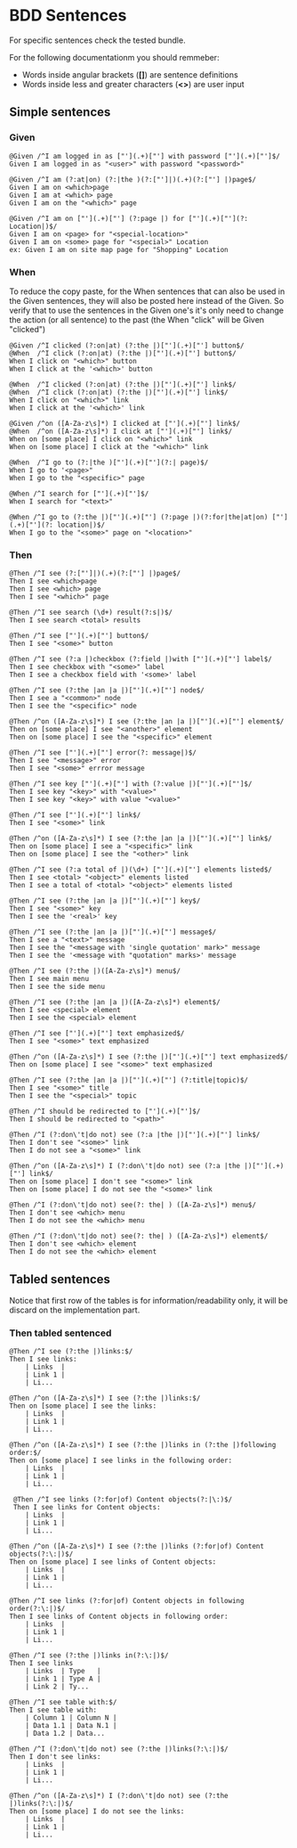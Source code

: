 # BDD Sentences

For specific sentences check the tested bundle.

For the following documentationm you should remmeber:

* Words inside angular brackets (**[]**) are sentence definitions
* Words inside less and greater characters (**<>**) are user input


## Simple sentences


### Given

    @Given /^I am logged in as ["'](.+)["'] with password ["'](.+)["']$/
    Given I am logged in as "<user>" with password "<password>"

    @Given /^I am (?:at|on) (?:|the )(?:["']|)(.+)(?:["'] |)page$/
    Given I am on <which>page
    Given I am at <which> page
    Given I am on the "<which>" page

    @Given /^I am on ["'](.+)["'] (?:page |) for ["'](.+)["'](?: Location|)$/
    Given I am on <page> for "<special-location>"
    Given I am on <some> page for "<special>" Location
    ex: Given I am on site map page for "Shopping" Location


### When

To reduce the copy paste, for the When sentences that can also be used in the
Given sentences, they will also be posted here instead of the Given.
So verify that to use the sentences in the Given one's it's only need to change
the action (or all sentence) to the past (the When "click" will be Given "clicked")

    @Given /^I clicked (?:on|at) (?:the |)["'](.+)["'] button$/
    @When  /^I click (?:on|at) (?:the |)["'](.+)["'] button$/
    When I click on "<which>" button
    When I click at the '<which>' button

    @When  /^I clicked (?:on|at) (?:the |)["'](.+)["'] link$/
    @When  /^I click (?:on|at) (?:the |)["'](.+)["'] link$/
    When I click on "<which>" link
    When I click at the '<which>' link

    @Given /^on ([A-Za-z\s]*) I clicked at ["'](.+)["'] link$/
    @When  /^on ([A-Za-z\s]*) I click at ["'](.+)["'] link$/
    When on [some place] I click on "<which>" link
    When on [some place] I click at the "<which>" link

    @When  /^I go to (?:|the )["'](.+)["'](?:| page)$/
    When I go to '<page>"
    When I go to the "<specific>" page

    @When /^I search for ["'](.+)["']$/
    When I search for "<text>"

    @When /^I go to (?:the |)["'](.+)["'] (?:page |)(?:for|the|at|on) ["'](.+)["'](?: location|)$/
    When I go to the "<some>" page on "<location>"


### Then

    @Then /^I see (?:["']|)(.+)(?:["'] |)page$/
    Then I see <which>page
    Then I see <which> page
    Then I see "<which>" page

    @Then /^I see search (\d+) result(?:s|)$/
    Then I see search <total> results

    @Then /^I see ["'](.+)["'] button$/
    Then I see "<some>" button

    @Then /^I see (?:a |)checkbox (?:field |)with ["'](.+)["'] label$/
    Then I see checkbox with "<some>" label
    Then I see a checkbox field with '<some>' label

    @Then /^I see (?:the |an |a |)["'](.+)["'] node$/
    Then I see a "<common>" node
    Then I see the "<specific>" node

    @Then /^on ([A-Za-z\s]*) I see (?:the |an |a |)["'](.+)["'] element$/
    Then on [some place] I see "<another>" element
    Then on [some place] I see the "<specific>" element

    @Then /^I see ["'](.+)["'] error(?: message|)$/
    Then I see "<message>" error
    Then I see "<some>" errror message

    @Then /^I see key ["'](.+)["'] with (?:value |)["'](.+)["']$/
    Then I see key "<key>" with "<value>"
    Then I see key "<key>" with value "<value>"

    @Then /^I see ["'](.+)["'] link$/
    Then I see "<some>" link

    @Then /^on ([A-Za-z\s]*) I see (?:the |an |a |)["'](.+)["'] link$/
    Then on [some place] I see a "<specific>" link
    Then on [some place] I see the "<other>" link

    @Then /^I see (?:a total of |)(\d+) ["'](.+)["'] elements listed$/
    Then I see <total> "<object>" elements listed
    Then I see a total of <total> "<object>" elements listed

    @Then /^I see (?:the |an |a |)["'](.+)["'] key$/
    Then I see "<some>" key
    Then I see the '<real>' key

    @Then /^I see (?:the |an |a |)["'](.+)["'] message$/
    Then I see a "<text>" message
    Then I see the "<message with 'single quotation' mark>" message
    Then I see the '<message with "quotation" marks>' message

    @Then /^I see (?:the |)([A-Za-z\s]*) menu$/
    Then I see main menu
    Then I see the side menu

    @Then /^I see (?:the |an |a |)([A-Za-z\s]*) element$/
    Then I see <special> element
    Then I see the <special> element

    @Then /^I see ["'](.+)["'] text emphasized$/
    Then I see "<some>" text emphasized

    @Then /^on ([A-Za-z\s]*) I see (?:the |)["'](.+)["'] text emphasized$/
    Then on [some place] I see "<some>" text emphasized

    @Then /^I see (?:the |an |a |)["'](.+)["'] (?:title|topic)$/
    Then I see "<some>" title
    Then I see the "<special>" topic

    @Then /^I should be redirected to ["'](.+)["']$/
    Then I should be redirected to "<path>"

    @Then /^I (?:don\'t|do not) see (?:a |the |)["'](.+)["'] link$/
    Then I don't see "<some>" link
    Then I do not see a "<some>" link

    @Then /^on ([A-Za-z\s]*) I (?:don\'t|do not) see (?:a |the |)["'](.+)["'] link$/
    Then on [some place] I don't see "<some>" link
    Then on [some place] I do not see the "<some>" link

    @Then /^I (?:don\'t|do not) see(?: the| ) ([A-Za-z\s]*) menu$/
    Then I don't see <which> menu
    Then I do not see the <which> menu

    @Then /^I (?:don\'t|do not) see(?: the| ) ([A-Za-z\s]*) element$/
    Then I don't see <which> element
    Then I do not see the <which> element


## Tabled sentences

Notice that first row of the tables is for information/readability only, it will
be discard on the implementation part.


### Then tabled sentenced

    @Then /^I see (?:the |)links:$/
    Then I see links:
        | Links  |
        | Link 1 |
        | Li...

    @Then /^on ([A-Za-z\s]*) I see (?:the |)links:$/
    Then on [some place] I see the links:
        | Links  |
        | Link 1 |
        | Li...

    @Then /^on ([A-Za-z\s]*) I see (?:the |)links in (?:the |)following order:$/
    Then on [some place] I see links in the following order:
        | Links  |
        | Link 1 |
        | Li...

     @Then /^I see links (?:for|of) Content objects(?:|\:)$/
     Then I see links for Content objects:
        | Links  |
        | Link 1 |
        | Li...

    @Then /^on ([A-Za-z\s]*) I see (?:the |)links (?:for|of) Content objects(?:\:|)$/
    Then on [some place] I see links of Content objects:
        | Links  |
        | Link 1 |
        | Li...

    @Then /^I see links (?:for|of) Content objects in following order(?:\:|)$/
    Then I see links of Content objects in following order:
        | Links  |
        | Link 1 |
        | Li...

    @Then /^I see (?:the |)links in(?:\:|)$/
    Then I see links
        | Links  | Type   |
        | Link 1 | Type A |
        | Link 2 | Ty...

    @Then /^I see table with:$/
    Then I see table with:
        | Column 1 | Column N |
        | Data 1.1 | Data N.1 |
        | Data 1.2 | Data...

    @Then /^I (?:don\'t|do not) see (?:the |)links(?:\:|)$/
    Then I don't see links:
        | Links  |
        | Link 1 |
        | Li...

    @Then /^on ([A-Za-z\s]*) I (?:don\'t|do not) see (?:the |)links(?:\:|)$/
    Then on [some place] I do not see the links:
        | Links  |
        | Link 1 |
        | Li...

